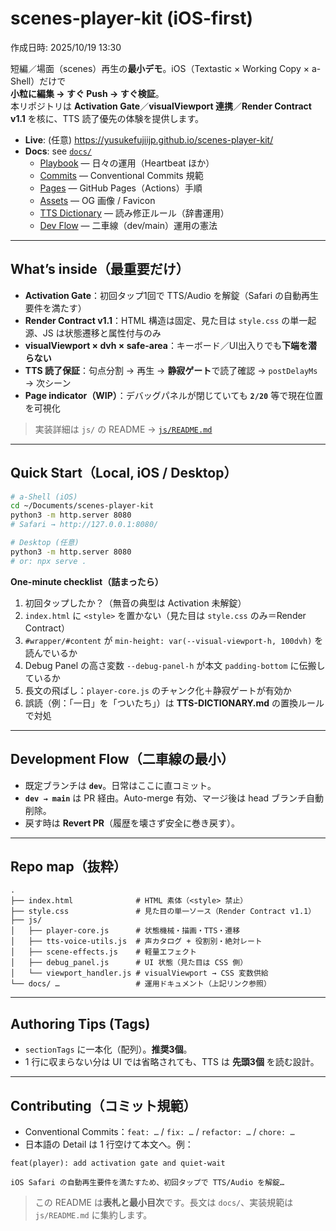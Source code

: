# scenes-player-kit (iOS-first)
作成日時: 2025/10/19 13:30

短編／場面（scenes）再生の**最小デモ**。iOS（Textastic × Working Copy × a-Shell）だけで  
**小粒に編集 → すぐ Push → すぐ検証**。  
本リポジトリは **Activation Gate**／**visualViewport 連携**／**Render Contract v1.1** を核に、TTS 読了優先の体験を提供します。

- **Live**: (任意) https://yusukefujiijp.github.io/scenes-player-kit/
- **Docs**: see [`docs/`](./docs)
  - [Playbook](./docs/README.playbook.md) — 日々の運用（Heartbeat ほか）
  - [Commits](./docs/COMMITS.md) — Conventional Commits 規範
  - [Pages](./docs/PAGES.md) — GitHub Pages（Actions）手順
  - [Assets](./docs/ASSETS.md) — OG 画像 / Favicon
  - [TTS Dictionary](./docs/TTS-DICTIONARY.md) — 読み修正ルール（辞書運用）
  - [Dev Flow](./docs/OPERATING-AGREEMENT.md) — 二車線（dev/main）運用の憲法

---

## What’s inside（最重要だけ）
- **Activation Gate**：初回タップ1回で TTS/Audio を解錠（Safari の自動再生要件を満たす）
- **Render Contract v1.1**：HTML 構造は固定、見た目は `style.css` の単一起源、JS は状態遷移と属性付与のみ
- **visualViewport × dvh × safe-area**：キーボード／UI出入りでも**下端を潜らない**
- **TTS 読了保証**：句点分割 → 再生 → **静寂ゲート**で読了確認 → `postDelayMs` → 次シーン
- **Page indicator（WIP）**：デバッグパネルが閉じていても **`2/20`** 等で現在位置を可視化

> 実装詳細は `js/` の README → [`js/README.md`](./js/README.md)

---

## Quick Start（Local, iOS / Desktop）
```bash
# a-Shell (iOS)
cd ~/Documents/scenes-player-kit
python3 -m http.server 8080
# Safari → http://127.0.0.1:8080/

# Desktop (任意)
python3 -m http.server 8080
# or: npx serve .
```

**One-minute checklist（詰まったら）**
1. 初回タップしたか？（無音の典型は Activation 未解錠）
2. `index.html` に `<style>` を置かない（見た目は `style.css` のみ＝Render Contract）
3. `#wrapper/#content` が `min-height: var(--visual-viewport-h, 100dvh)` を読んでいるか
4. Debug Panel の高さ変数 `--debug-panel-h` が本文 `padding-bottom` に伝搬しているか
5. 長文の飛ばし：`player-core.js` のチャンク化＋静寂ゲートが有効か
6. 誤読（例：「一日」を「ついたち」）は **TTS-DICTIONARY.md** の置換ルールで対処

---

## Development Flow（二車線の最小）
- 既定ブランチは **`dev`**。日常はここに直コミット。
- **`dev → main`** は PR 経由。Auto-merge 有効、マージ後は head ブランチ自動削除。
- 戻す時は **Revert PR**（履歴を壊さず安全に巻き戻す）。

---

## Repo map（抜粋）
```
.
├── index.html              # HTML 素体（<style> 禁止）
├── style.css               # 見た目の単一ソース（Render Contract v1.1）
├── js/
│   ├── player-core.js      # 状態機械・描画・TTS・遷移
│   ├── tts-voice-utils.js  # 声カタログ + 役割別・絶対レート
│   ├── scene-effects.js    # 軽量エフェクト
│   ├── debug_panel.js      # UI 状態（見た目は CSS 側）
│   └── viewport_handler.js # visualViewport → CSS 変数供給
└── docs/ …                 # 運用ドキュメント（上記リンク参照）
```

---

## Authoring Tips (Tags)
- `sectionTags` に一本化（配列）。**推奨3個**。
- 1 行に収まらない分は UI では省略されても、TTS は **先頭3個** を読む設計。

---

## Contributing（コミット規範）
- Conventional Commits：`feat: …` / `fix: …` / `refactor: …` / `chore: …`
- 日本語の Detail は 1 行空けて本文へ。例：
```
feat(player): add activation gate and quiet-wait

iOS Safari の自動再生要件を満たすため、初回タップで TTS/Audio を解錠…
```

> この README は**表札と最小目次**です。長文は `docs/`、実装規範は `js/README.md` に集約します。
